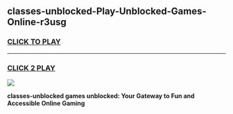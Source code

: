 
## classes-unblocked-Play-Unblocked-Games-Online-r3usg
<h3>
<a href="https://premium76.site?title=classes-unblocked&ref=25A">CLICK TO PLAY</a></h3>
<hr>

<h3>
<a href="https://premium76.site?title=classes-unblocked&ref=25A">CLICK 2 PLAY</a>
  
</h3>

<a href="https://premium76.site?title=classes-unblocked&ref=25A"><img src="https://clearcache.store/games.png"></a>


**classes-unblocked games unblocked: Your Gateway to Fun and Accessible Online Gaming**
